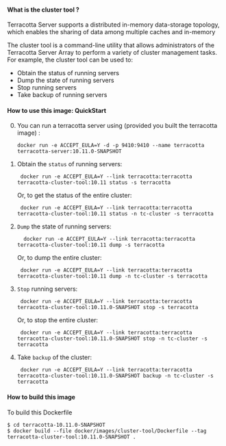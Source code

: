 #### What is the cluster tool ?

Terracotta Server supports a distributed in-memory data-storage topology, which enables the sharing of data among multiple caches and in-memory

The cluster tool is a command-line utility that allows administrators of the Terracotta Server Array to perform a variety of cluster management tasks. 
For example, the cluster tool can be used to:

- Obtain the status of running servers
- Dump the state of running servers
- Stop running servers
- Take backup of running servers


#### How to use this image: QuickStart

0. You can run a terracotta server using (provided you built the terracotta image) :

       docker run -e ACCEPT_EULA=Y -d -p 9410:9410 --name terracotta terracotta-server:10.11.0-SNAPSHOT


1. Obtain the `status` of running servers:


        docker run -e ACCEPT_EULA=Y --link terracotta:terracotta terracotta-cluster-tool:10.11 status -s terracotta
         
   Or, to get the status of the entire cluster:
    
        docker run -e ACCEPT_EULA=Y --link terracotta:terracotta terracotta-cluster-tool:10.11 status -n tc-cluster -s terracotta
         
2. `Dump` the state of running servers:

        
         docker run -e ACCEPT_EULA=Y --link terracotta:terracotta terracotta-cluster-tool:10.11 dump -s terracotta
        
   Or, to dump the entire cluster:
        
        docker run -e ACCEPT_EULA=Y --link terracotta:terracotta terracotta-cluster-tool:10.11 dump -n tc-cluster -s terracotta
        
4. `Stop` running servers:


        docker run -e ACCEPT_EULA=Y --link terracotta:terracotta terracotta-cluster-tool:10.11.0-SNAPSHOT stop -s terracotta
        
   Or, to stop the entire cluster:
    
        docker run -e ACCEPT_EULA=Y --link terracotta:terracotta terracotta-cluster-tool:10.11.0-SNAPSHOT stop -n tc-cluster -s terracotta
        
5. Take `backup` of the cluster:

        
        docker run -e ACCEPT_EULA=Y --link terracotta:terracotta terracotta-cluster-tool:10.11.0-SNAPSHOT backup -n tc-cluster -s terracotta


#### How to build this image

To build this Dockerfile

    $ cd terracotta-10.11.0-SNAPSHOT
    $ docker build --file docker/images/cluster-tool/Dockerfile --tag terracotta-cluster-tool:10.11.0-SNAPSHOT .